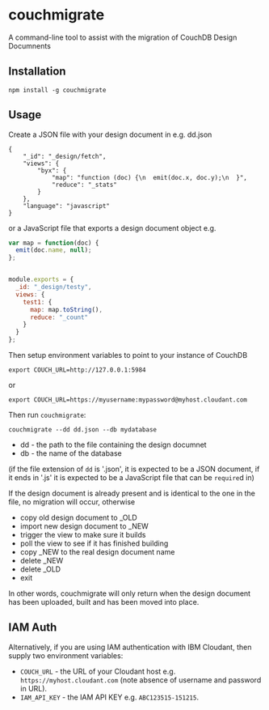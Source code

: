 # couchmigrate

A command-line tool to assist with the migration of CouchDB Design Documnents

## Installation

    npm install -g couchmigrate
    
## Usage

Create a JSON file with your design document in e.g. dd.json

    {
        "_id": "_design/fetch",
        "views": {
            "byx": {
                "map": "function (doc) {\n  emit(doc.x, doc.y);\n  }",
                "reduce": "_stats"
            }
        },
        "language": "javascript"
    }

or a JavaScript file that exports a design document object e.g.

```js
var map = function(doc) {
  emit(doc.name, null);
};


module.exports = {
  _id: "_design/testy",
  views: {
    test1: {
      map: map.toString(),
      reduce: "_count"
    }
  }
};
```

Then setup environment variables to point to your instance of CouchDB

    export COUCH_URL=http://127.0.0.1:5984
  
or

    export COUCH_URL=https://myusername:mypassword@myhost.cloudant.com

Then run `couchmigrate`:

    couchmigrate --dd dd.json --db mydatabase

* dd - the path to the file containing the design documnet 
* db - the name of the database

(if the file extension of `dd` is '.json', it is expected to be a JSON document, if it ends in '.js' it is expected to be a JavaScript file that can be `require`d in)

If the design document is already present and is identical to the one in the file, no migration will occur, otherwise

* copy old design document to _OLD
* import new design document to _NEW
* trigger the view to make sure it builds
* poll the view to see if it has finished building
* copy _NEW to the real design document name
* delete _NEW 
* delete _OLD
* exit

In other words, couchmigrate will only return when the design document has been uploaded, built and has been moved into place.

## IAM Auth

Alternatively, if you are using IAM authentication with IBM Cloudant, then supply two environment variables:

- `COUCH_URL` - the URL of your Cloudant host e.g. `https://myhost.cloudant.com` (note absence of username and password in URL).
- `IAM_API_KEY` - the IAM API KEY e.g. `ABC123515-151215`.